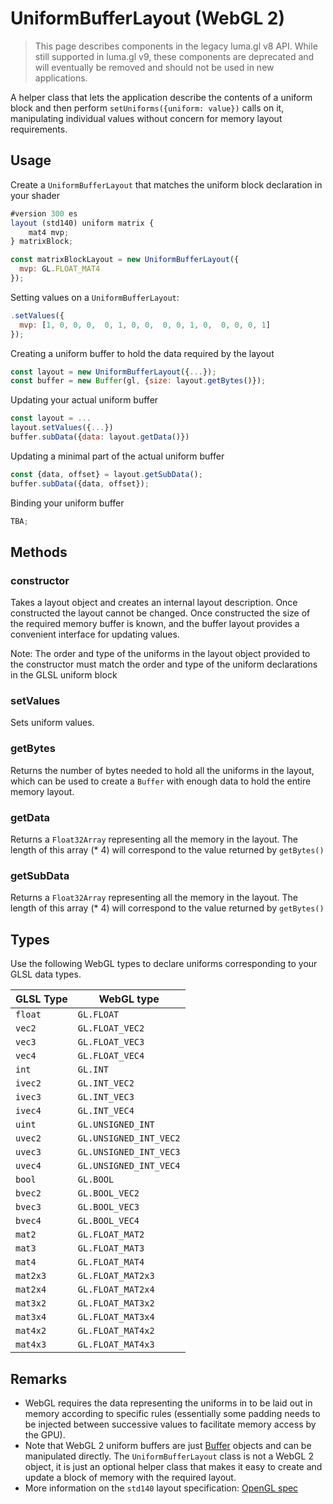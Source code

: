 # UniformBufferLayout (WebGL 2)

> This page describes components in the legacy luma.gl v8 API. While still supported in luma.gl v9, these components are deprecated and will eventually be removed and should not be used in new applications.

A helper class that lets the application describe the contents of a uniform block and then perform `setUniforms({uniform: value})` calls on it, manipulating individual values without concern for memory layout requirements.

## Usage

Create a `UniformBufferLayout` that matches the uniform block declaration in your shader

```js
#version 300 es
layout (std140) uniform matrix {
    mat4 mvp;
} matrixBlock;
```

```js
const matrixBlockLayout = new UniformBufferLayout({
  mvp: GL.FLOAT_MAT4
});
```

Setting values on a `UniformBufferLayout`:

```js
.setValues({
  mvp: [1, 0, 0, 0,  0, 1, 0, 0,  0, 0, 1, 0,  0, 0, 0, 1]
});
```

Creating a uniform buffer to hold the data required by the layout

```js
const layout = new UniformBufferLayout({...});
const buffer = new Buffer(gl, {size: layout.getBytes()});
```

Updating your actual uniform buffer

```js
const layout = ...
layout.setValues({...})
buffer.subData({data: layout.getData()})
```

Updating a minimal part of the actual uniform buffer

```js
const {data, offset} = layout.getSubData();
buffer.subData({data, offset});
```

Binding your uniform buffer

```js
TBA;
```

## Methods

### constructor

Takes a layout object and creates an internal layout description. Once constructed the layout cannot be changed. Once constructed the size of the required memory buffer is known, and the buffer layout provides a convenient interface for updating values.

Note: The order and type of the uniforms in the layout object provided to the constructor must match the order and type of the uniform declarations in the GLSL uniform block

### setValues

Sets uniform values.

### getBytes

Returns the number of bytes needed to hold all the uniforms in the layout, which can be used to create a `Buffer` with enough data to hold the entire memory layout.

### getData

Returns a `Float32Array` representing all the memory in the layout. The length of this array (\* 4) will correspond to the value returned by `getBytes()`

### getSubData

Returns a `Float32Array` representing all the memory in the layout. The length of this array (\* 4) will correspond to the value returned by `getBytes()`

## Types

Use the following WebGL types to declare uniforms corresponding to your GLSL data types.

| GLSL Type | WebGL type             |
| --------- | ---------------------- |
| `float`   | `GL.FLOAT`             |
| `vec2`    | `GL.FLOAT_VEC2`        |
| `vec3`    | `GL.FLOAT_VEC3`        |
| `vec4`    | `GL.FLOAT_VEC4`        |
| `int`     | `GL.INT`               |
| `ivec2`   | `GL.INT_VEC2`          |
| `ivec3`   | `GL.INT_VEC3`          |
| `ivec4`   | `GL.INT_VEC4`          |
| `uint`    | `GL.UNSIGNED_INT`      |
| `uvec2`   | `GL.UNSIGNED_INT_VEC2` |
| `uvec3`   | `GL.UNSIGNED_INT_VEC3` |
| `uvec4`   | `GL.UNSIGNED_INT_VEC4` |
| `bool`    | `GL.BOOL`              |
| `bvec2`   | `GL.BOOL_VEC2`         |
| `bvec3`   | `GL.BOOL_VEC3`         |
| `bvec4`   | `GL.BOOL_VEC4`         |
| `mat2`    | `GL.FLOAT_MAT2`        |
| `mat3`    | `GL.FLOAT_MAT3`        |
| `mat4`    | `GL.FLOAT_MAT4`        |
| `mat2x3`  | `GL.FLOAT_MAT2x3`      |
| `mat2x4`  | `GL.FLOAT_MAT2x4`      |
| `mat3x2`  | `GL.FLOAT_MAT3x2`      |
| `mat3x4`  | `GL.FLOAT_MAT3x4`      |
| `mat4x2`  | `GL.FLOAT_MAT4x2`      |
| `mat4x3`  | `GL.FLOAT_MAT4x3`      |

## Remarks

- WebGL requires the data representing the uniforms in to be laid out in memory according to specific rules (essentially some padding needs to be injected between successive values to facilitate memory access by the GPU).
- Note that WebGL 2 uniform buffers are just [Buffer](/docs/api-reference/webgl/buffer) objects and can be manipulated directly. The `UniformBufferLayout` class is not a WebGL 2 object, it is just an optional helper class that makes it easy to create and update a block of memory with the required layout.
- More information on the `std140` layout specification: [OpenGL spec](https://khronos.org/registry/OpenGL/specs/gl/glspec45.core.pdf#page=137)
